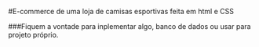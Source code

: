 #E-commerce de uma loja de camisas esportivas feita em html e CSS

###Fiquem a vontade para inplementar algo, banco de dados ou usar para projeto próprio.